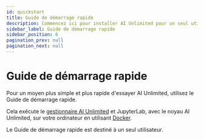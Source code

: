 ```yaml
---
id: quickstart
title: Guide de démarrage rapide
description: Commencez ici pour installer AI Unlimited pour un seul utilisateur.
sidebar_label: Guide de démarrage rapide
sidebar_position: 6
pagination_prev: null
pagination_next: null
---
```


# Guide de démarrage rapide

Pour un moyen plus simple et plus rapide d'essayer AI Unlimited, utilisez le Guide de démarrage rapide. 

Cela exécute le [gestionnaire AI Unlimited](../../glossary.md#ai-unlimited-manager) et JupyterLab, avec le noyau AI Unlimited, sur votre ordinateur en utilisant [Docker](https://www.docker.com/). 

Le Guide de démarrage rapide est destiné à un seul utilisateur.
